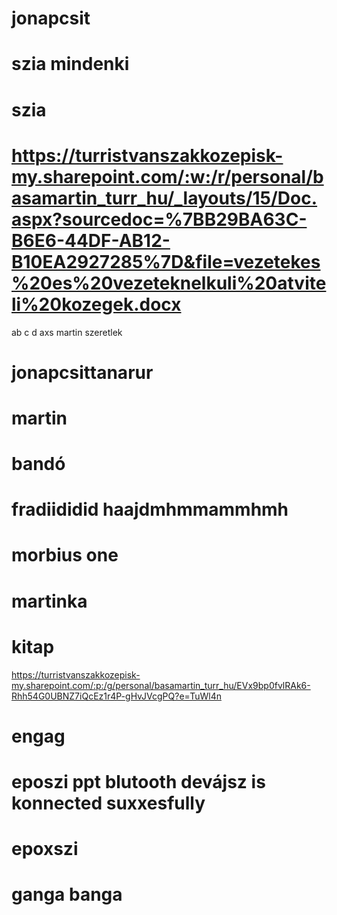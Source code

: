 # jonapcsit
# szia mindenki
# szia
# https://turristvanszakkozepisk-my.sharepoint.com/:w:/r/personal/basamartin_turr_hu/_layouts/15/Doc.aspx?sourcedoc=%7BB29BA63C-B6E6-44DF-AB12-B10EA2927285%7D&file=vezetekes%20es%20vezeteknelkuli%20atviteli%20kozegek.docx
ab
c
d
axs
martin szeretlek
# jonapcsittanarur
# martin
# bandó
# fradiididid haajdmhmmammhmh 
# morbius one
# martinka
# kitap
https://turristvanszakkozepisk-my.sharepoint.com/:p:/g/personal/basamartin_turr_hu/EVx9bp0fvlRAk6-Rhh54G0UBNZ7iQcEz1r4P-gHvJVcgPQ?e=TuWl4n
# engag
# eposzi ppt blutooth devájsz is konnected suxxesfully
# epoxszi
# ganga banga

